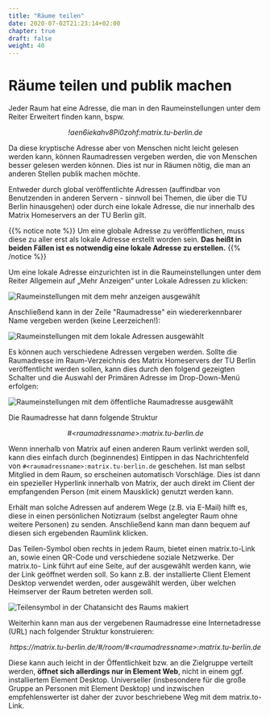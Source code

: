 ```yaml
---
title: "Räume teilen"
date: 2020-07-02T21:23:14+02:00
chapter: true
draft: false
weight: 40
---
```

# Räume teilen und publik machen

Jeder Raum hat eine Adresse, die man in den Raumeinstellungen unter dem Reiter Erweitert finden kann, bspw.

<p style="text-align: center; font-style: italic;">!aen6iekahv8Pi0zohf:matrix.tu-berlin.de</p>

Da diese kryptische Adresse aber von Menschen nicht leicht gelesen werden kann, können Raumadressen vergeben werden, die von Menschen besser gelesen werden können. Dies ist nur in Räumen nötig, die man an anderen Stellen publik machen möchte.

Entweder durch global veröffentlichte Adressen (auffindbar von Benutzenden in anderen Servern - sinnvoll bei Themen, die über die TU Berlin hinausgehen) oder durch eine lokale Adresse, die nur innerhalb des Matrix Homeservers an der TU Berlin gilt.

{{% notice note %}}
Um eine globale Adresse zu veröffentlichen, muss diese zu aller erst als lokale Adresse erstellt worden sein. **Das heißt in beiden Fällen ist es notwendig eine lokale Adresse zu erstellen.**
{{% /notice %}}

Um eine lokale Adresse einzurichten ist in die Raumeinstellungen unter dem Reiter Allgemein auf „Mehr Anzeigen“ unter Lokale Adressen zu klicken:

![Raumeinstellungen mit dem mehr anzeigen ausgewählt](/images/01_Sharing_de.png)

Anschließend kann in der Zeile "Raumadresse" ein wiedererkennbarer Name vergeben werden (keine Leerzeichen!):

![Raumeinstellungen mit dem lokale Adressen ausgewählt](/images/02_Sharing_de.png)

Es können auch verschiedene Adressen vergeben werden. Sollte die Raumadresse im Raum-Verzeichnis des Matrix Homeservers der TU Berlin veröffentlicht werden sollen, kann dies durch den folgend gezeigten Schalter und die Auswahl der Primären Adresse im Drop-Down-Menü erfolgen:

![Raumeinstellungen mit dem öffentliche Raumadresse ausgewählt](/images/03_Sharing_de.png)

Die Raumadresse hat dann folgende Struktur

<p style="text-align: center; font-style: italic;">#&lt;raumadressname&gt;:matrix.tu-berlin.de</p>

Wenn innerhalb von Matrix auf einen anderen Raum verlinkt werden soll, kann dies einfach durch (beginnendes) Eintippen in das Nachrichtenfeld von `#<raumadressname>:matrix.tu-berlin.de` geschehen. Ist man selbst Mitglied in dem Raum, so erscheinen automatisch Vorschläge. Dies ist dann ein spezieller Hyperlink innerhalb von Matrix, der auch direkt im Client der empfangenden Person (mit einem Mausklick) genutzt werden kann.

Erhält man solche Adressen auf anderem Wege (z.B. via E-Mail) hilft es, diese in einen persönlichen Notizraum (selbst angelegter Raum ohne weitere Personen) zu senden. Anschließend kann man dann bequem auf diesen sich ergebenden Raumlink klicken.

Das Teilen-Symbol oben rechts in jedem Raum, bietet einen matrix.to-Link an, sowie einen QR-Code und verschiedene soziale Netzwerke. Der matrix.to- Link führt auf eine Seite, auf der ausgewählt werden kann, wie der Link geöffnet werden soll. So kann z.B. der installierte Client Element Desktop verwendet werden, oder ausgewählt werden, über welchen Heimserver der Raum betreten werden soll.

![Teilensymbol in der Chatansicht des Raums makiert](/images/04_Sharing-Button_de.png)

<!--
```
https://matrix.to/#/#Raumadressname:tu-dresden.de?via=tu-dresden.de
```
-->

Weiterhin kann man aus der vergebenen Raumadresse eine Internetadresse (URL) nach folgender Struktur konstruieren:

<p style="text-align: center; font-style: italic;">https://matrix.tu-berlin.de/#/room/#&lt;raumadressname&gt;:matrix.tu-berlin.de</p>

Diese kann auch leicht in der Öffentlichkeit bzw. an die Zielgruppe verteilt werden, **öffnet sich allerdings nur in Element Web**, nicht in einem ggf. installiertem Element Desktop. Universeller (insbesondere für die große Gruppe an Personen mit Element Desktop) und inzwischen empfehlenswerter ist daher der zuvor beschriebene Weg mit dem matrix.to-Link.
